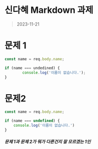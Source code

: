 # 신다혜 Markdown 과제
> 2023-11-21

# 문제 1
```javascript
const name = req.body.name;

if (name === undedined) {
        console.log('이름이 없습니다.');
}
```

# 문제2
```javascript
const name = req.body.name;

if (name === undefined) {
    console.log('이름이 없습니다.')
} 
```


##### 문제 1과 문제 2가 뭐가 다른건지 잘 모르겠는 1인 